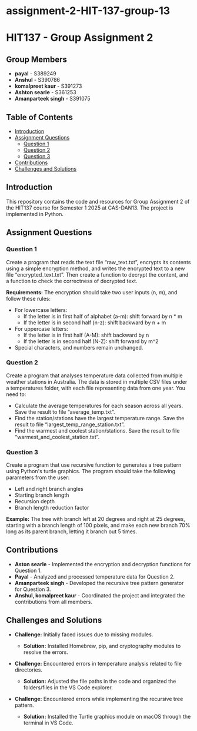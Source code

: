 # assignment-2-HIT-137-group-13
# HIT137 - Group Assignment 2

## Group Members

- **payal** - S389249
- **Anshul** - S390786
- **komalpreet kaur** - S391273
- **Ashton searle** -  S361253
- **Amanparteek singh** -   S391075


## Table of Contents

- [Introduction](#introduction)
- [Assignment Questions](#assignment-questions)
    - [Question 1](#question-1)
    - [Question 2](#question-2)
    - [Question 3](#question-3)
- [Contributions](#contributions)
- [Challenges and Solutions](#challenges-and-solutions)


## Introduction

This repository contains the code and resources for Group Assignment 2 of the HIT137 course for Semester 1 2025 at CAS-DAN13. The project is implemented in Python.

## Assignment Questions

### Question 1

Create a program that reads the text file “raw_text.txt”, encrypts its contents using a simple encryption method, and writes the encrypted text to a new file “encrypted_text.txt”. Then create a function to decrypt the content, and a function to check the correctness of decrypted text.

**Requirements:**
The encryption should take two user inputs (n, m), and follow these rules:
- For lowercase letters:
  - If the letter is in first half of alphabet (a-m): shift forward by n * m
  - If the letter is in second half (n-z): shift backward by n + m
- For uppercase letters:
  - If the letter is in first half (A-M): shift backward by n
  - If the letter is in second half (N-Z): shift forward by m^2
- Special characters, and numbers remain unchanged.

### Question 2

Create a program that analyses temperature data collected from multiple weather stations in Australia. The data is stored in multiple CSV files under a temperatures folder, with each file representing data from one year.
You need to:
- Calculate the average temperatures for each season across all years. Save the result to file “average_temp.txt”.
- Find the station/stations have the largest temperature range. Save the result to file “largest_temp_range_station.txt”.
- Find the warmest and coolest station/stations. Save the result to file “warmest_and_coolest_station.txt”.

### Question 3

Create a program that use recursive function to generates a tree pattern using Python's turtle graphics. The program should take the following parameters from the user:
- Left and right branch angles
- Starting branch length
- Recursion depth
- Branch length reduction factor

**Example:**
The tree with branch left at 20 degrees and right at 25 degrees, starting with a branch length of 100 pixels, and make each new branch 70% long as its parent branch, letting it branch out 5 times.

## Contributions

- **Aston searle** - Implemented the encryption and decryption functions for Question 1.
- **Payal** - Analyzed and processed temperature data for Question 2.
- **Amanparteek singh** - Developed the recursive tree pattern generator for Question 3.
- **Anshul, komalpreet kaur** - Coordinated the project and integrated the contributions from all members.

## Challenges and Solutions

- **Challenge:** Initially faced issues due to missing modules.
  - **Solution:** Installed Homebrew, pip, and cryptography modules to resolve the errors.

- **Challenge:** Encountered errors in temperature analysis related to file directories.
  - **Solution:** Adjusted the file paths in the code and organized the folders/files in the VS Code explorer.

- **Challenge:** Encountered errors while implementing the recursive tree pattern.
  - **Solution:** Installed the Turtle graphics module on macOS through the terminal in VS Code.




